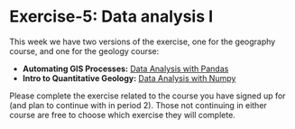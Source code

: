 # Exercise-5: Data analysis I
This week we have two versions of the exercise, one for the geography course, and one for the geology course:

- **Automating GIS Processes:** [Data Analysis with Pandas](Pandas)
- **Intro to Quantitative Geology:** [Data Analysis with Numpy](Numpy)

Please complete the exercise related to the course you have signed up for (and plan to continue with in period 2). Those not continuing in either course are free to choose which exercise they will complete. 

